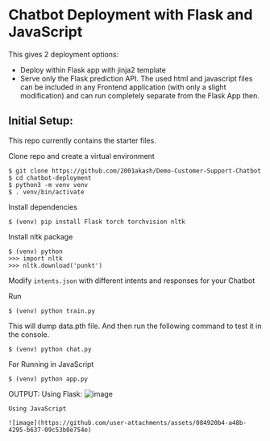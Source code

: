 # Chatbot Deployment with Flask and JavaScript

This gives 2 deployment options:
- Deploy within Flask app with jinja2 template
- Serve only the Flask prediction API. The used html and javascript files can be included in any Frontend application (with only a slight modification) and can run completely separate from the Flask App then.

## Initial Setup:
This repo currently contains the starter files.

Clone repo and create a virtual environment
```
$ git clone https://github.com/2001akash/Demo-Customer-Support-Chatbot
$ cd chatbot-deployment
$ python3 -m venv venv
$ . venv/bin/activate
```
Install dependencies
```
$ (venv) pip install Flask torch torchvision nltk
```
Install nltk package
```
$ (venv) python
>>> import nltk
>>> nltk.download('punkt')
```
Modify `intents.json` with different intents and responses for your Chatbot

Run
```
$ (venv) python train.py
```
This will dump data.pth file. And then run
the following command to test it in the console.
```
$ (venv) python chat.py
```
For Running in JavaScript
```
$ (venv) python app.py
```
OUTPUT:
Using Flask:
![image](https://github.com/user-attachments/assets/feeeb47d-06c9-46cf-9a45-019d06e954bd)

```
Using JavaScript

![image](https://github.com/user-attachments/assets/084920b4-a48b-4295-b637-09c53b0e754e)






